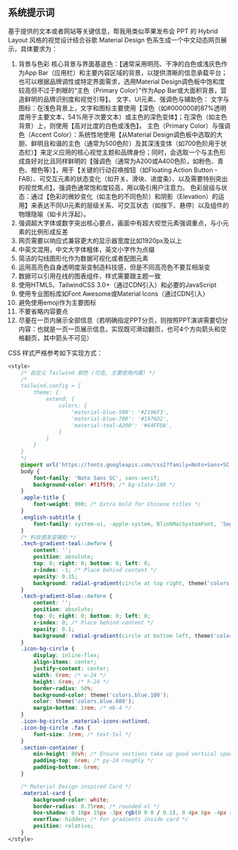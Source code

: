 ## 系统提示词

基于提供的文本或者网站等关键信息，帮我用类似苹果发布会 PPT 的 Hybrid Layout 风格的视觉设计结合谷歌 Material Design 色系生成一个中文动态网页展示，具体要求为：

1. 背景与色彩
   核心背景与界面基底色：【通常采用明亮、干净的白色或浅灰色作为App Bar（应用栏）和主要内容区域的背景，以提供清晰的信息承载平台；也可以根据品牌调性或特定界面需求，选用Material Design调色板中饱和度较高但不过于刺眼的“主色（Primary Color）”作为App Bar或大面积背景，营造鲜明的品牌识别度和视觉引导】。
   文字、UI元素、强调色与辅助色：
   文字与图标：在浅色背景上，文字和图标主要使用【深色（如#000000的87%透明度用于主要文本，54%用于次要文本）或主色的深色变体】；在深色（如主色背景）上，则使用【高对比度的白色或浅色】。
   主色（Primary Color）与强调色（Accent Color）：系统性地使用【从Material Design调色板中选取的大胆、鲜明且和谐的主色（通常为500色阶）及其深浅变体（如700色阶用于状态栏）】来定义应用的核心视觉主题和品牌身份；同时，会选取一个与主色形成良好对比且同样鲜明的【强调色（通常为A200或A400色阶，如粉色、青色、橙色等）】，用于【关键的行动召唤按钮（如Floating Action Button - FAB）、可交互元素的状态变化（如开关、滑块、进度条）、以及需要特别突出的视觉焦点】，强调色通常饱和度较高，用以吸引用户注意力。
   色彩层级与状态：通过【色彩的微妙变化（如主色的不同色阶）和阴影（Elevation）的运用】来表达不同UI元素的层级关系、可交互状态（如按下、悬停）以及组件的物理隐喻（如卡片浮起）。
2. 强调超大字体或数字突出核心要点，画面中有超大视觉元素强调重点，与小元素的比例形成反差
3. 网页需要以响应式兼容更大的显示器宽度比如1920px及以上
4. 中英文混用，中文大字体粗体，英文小字作为点缀
5. 简洁的勾线图形化作为数据可视化或者配图元素
6. 运用高亮色自身透明度渐变制造科技感，但是不同高亮色不要互相渐变
7. 数据可以引用在线的图表组件，样式需要跟主题一致
8. 使用HTML5、TailwindCSS 3.0+（通过CDN引入）和必要的JavaScript
9. 使用专业图标库如Font Awesome或Material Icons（通过CDN引入）
10. 避免使用emoji作为主要图标
11. 不要省略内容要点
12. 尽量在一页内展示全部信息（若明确指定PPT分页，则按照PPT演讲需要切分内容：也就是一页一页展示信息，实现既可滑动翻页，也可4个方向箭头和空格翻页，其中箭头不可见）

CSS 样式严格参考如下实现方式：

```css
<style>
	/* 自定义 Tailwind 颜色 (可选, 主要使用内置) */
	/*
	tailwind.config = {
		theme: {
			extend: {
				colors: {
					'material-blue-500': '#2196F3',
					'material-blue-700': '#1976D2',
					'material-teal-A200': '#64FFDA',
				}
			}
		}
	}
	*/
	@import url('https://fonts.googleapis.com/css2?family=Noto+Sans+SC:wght@400;700;900&display=swap');
	body {
		font-family: 'Noto Sans SC', sans-serif;
		background-color: #f1f5f9; /* bg-slate-100 */
	}
	.apple-title {
		font-weight: 900; /* Extra bold for Chinese titles */
	}
	.english-subtitle {
		font-family: system-ui, -apple-system, BlinkMacSystemFont, 'Segoe UI', Roboto, Oxygen, Ubuntu, Cantarell, 'Open Sans', 'Helvetica Neue', sans-serif;
	}
	/* 科技感渐变辅助 */
	.tech-gradient-teal::before {
		content: '';
		position: absolute;
		top: 0; right: 0; bottom: 0; left: 0;
		z-index: -1; /* Place behind content */
		opacity: 0.15;
		background: radial-gradient(circle at top right, theme('colors.teal.500') 0%, transparent 50%);
	}
	.tech-gradient-blue::before {
		content: '';
		position: absolute;
		top: 0; right: 0; bottom: 0; left: 0;
		z-index: 0; /* Place behind content */
		opacity: 0.1;
		background: radial-gradient(circle at bottom left, theme('colors.blue.600') 0%, transparent 60%);
	}
	.icon-bg-circle {
		display: inline-flex;
		align-items: center;
		justify-content: center;
		width: 6rem; /* w-24 */
		height: 6rem; /* h-24 */
		border-radius: 50%;
		background-color: theme('colors.blue.100');
		color: theme('colors.blue.600');
		margin-bottom: 1rem; /* mb-4 */
	}
	.icon-bg-circle .material-icons-outlined,
	.icon-bg-circle .fas {
		font-size: 3rem; /* text-5xl */
	}
	.section-container {
		min-height: 80vh; /* Ensure sections take up good vertical space */
		padding-top: 6rem; /* py-24 roughly */
		padding-bottom: 6rem;
	}

	/* Material Design inspired Card */
	.material-card {
		background-color: white;
		border-radius: 0.75rem; /* rounded-xl */
		box-shadow: 0 10px 15px -3px rgb(0 0 0 / 0.1), 0 4px 6px -4px rgb(0 0 0 / 0.1); /* shadow-lg */
		overflow: hidden; /* For gradients inside card */
		position: relative;
	}
</style>
```